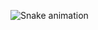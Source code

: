 
  ![Snake animation](https://github.com/stephanieindev/stephanieindev/blob/output/github-contribution-grid-snake.svg)

</div>
